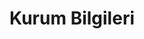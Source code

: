 ---
id: info
title: Kurum Bilgileri
description: Kurum bilgileri giriş ekranı.
sidebar_position: 2
---